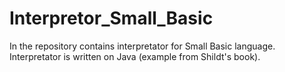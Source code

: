 # Interpretor_Small_Basic
In the repository contains interpretator for Small Basic language. Interpretator is written on Java (example from Shildt's book).